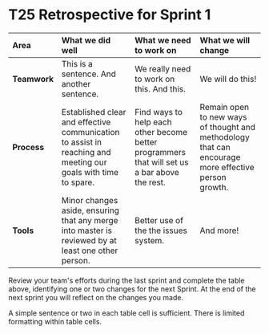 # T25 Retrospective for Sprint 1

Area | What we did well | What we need to work on | What we will change
:--- | :------- | :--------- | :---------------------
**Teamwork** | This is a sentence.  And another sentence. | We really need to work on this.  And this. | We will do this!
**Process** | Established clear and effective communication to assist in reaching and meeting our goals with time to spare. | Find ways to help each other become better programmers that will set us a bar above the rest. | Remain open to new ways of thought and methodology that can encourage more effective person growth.
**Tools** | Minor changes aside, ensuring that any merge into master is reviewed by at least one other person. | Better use of the the issues system. | And more!

Review your team's efforts during the last sprint and complete the table above, identifying one or two changes for the next Sprint.  At the end of the next sprint you will reflect on the changes you made.  

A simple sentence or two in each table cell is sufficient.  There is limited formatting within table cells.
